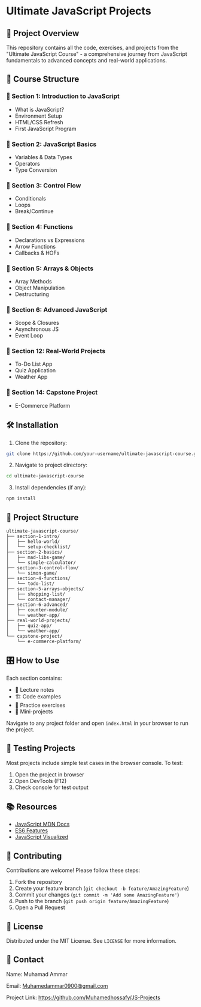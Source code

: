 # Ultimate JavaScript Projects 

## 📌 Project Overview
This repository contains all the code, exercises, and projects from the "Ultimate JavaScript Course" - a comprehensive journey from JavaScript fundamentals to advanced concepts and real-world applications.

## 🚀 Course Structure

### 🔵 Section 1: Introduction to JavaScript
- What is JavaScript?
- Environment Setup
- HTML/CSS Refresh
- First JavaScript Program

### 🔵 Section 2: JavaScript Basics
- Variables & Data Types
- Operators
- Type Conversion

### 🔵 Section 3: Control Flow
- Conditionals
- Loops
- Break/Continue

### 🔵 Section 4: Functions
- Declarations vs Expressions
- Arrow Functions
- Callbacks & HOFs

### 🔵 Section 5: Arrays & Objects
- Array Methods
- Object Manipulation
- Destructuring

### 🔵 Section 6: Advanced JavaScript
- Scope & Closures
- Asynchronous JS
- Event Loop

### 🔵 Section 12: Real-World Projects
- To-Do List App
- Quiz Application
- Weather App

### 🔵 Section 14: Capstone Project
- E-Commerce Platform

## 🛠️ Installation

1. Clone the repository:
```bash
git clone https://github.com/your-username/ultimate-javascript-course.git
```

2. Navigate to project directory:
```bash
cd ultimate-javascript-course
```

3. Install dependencies (if any):
```bash
npm install
```

## 📂 Project Structure

```
ultimate-javascript-course/
├── section-1-intro/
│   ├── hello-world/
│   └── setup-checklist/
├── section-2-basics/
│   ├── mad-libs-game/
│   └── simple-calculator/
├── section-3-control-flow/
│   └── simon-game/
├── section-4-functions/
│   └── todo-list/
├── section-5-arrays-objects/
│   ├── shopping-list/
│   └── contact-manager/
├── section-6-advanced/
│   ├── counter-module/
│   └── weather-app/
├── real-world-projects/
│   ├── quiz-app/
│   └── weather-app/
└── capstone-project/
    └── e-commerce-platform/
```

## 🎛️ How to Use

Each section contains:
- 📝 Lecture notes
- 🏗️ Code examples
- 🧩 Practice exercises
- 🎯 Mini-projects

Navigate to any project folder and open `index.html` in your browser to run the project.

## 🧪 Testing Projects

Most projects include simple test cases in the browser console. To test:

1. Open the project in browser
2. Open DevTools (F12)
3. Check console for test output

## 📚 Resources

- [JavaScript MDN Docs](https://developer.mozilla.org/en-US/docs/Web/JavaScript)
- [ES6 Features](https://es6-features.org)
- [JavaScript Visualized](https://dev.to/lydiahallie/javascript-visualized-series)

## 🤝 Contributing

Contributions are welcome! Please follow these steps:

1. Fork the repository
2. Create your feature branch (`git checkout -b feature/AmazingFeature`)
3. Commit your changes (`git commit -m 'Add some AmazingFeature'`)
4. Push to the branch (`git push origin feature/AmazingFeature`)
5. Open a Pull Request

## 📜 License

Distributed under the MIT License. See `LICENSE` for more information.

## 📧 Contact
Name: Muhamad Ammar

Email: Muhamedammar0900@gmail.com

Project Link: https://github.com/Muhamedhossafy/JS-Projects
